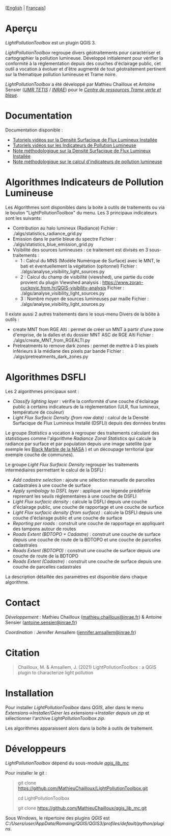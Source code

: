
[[English](https://github.com/MathieuChailloux/LightPollutionToolbox/blob/master/README.md) | [Français](https://github.com/MathieuChailloux/LightPollutionToolbox/blob/master/README_fr.md)]

# Aperçu

*LightPollutionToolbox* est un plugin QGIS 3.

*LightPollutionToolbox* regroupe divers géotraitements pour caractériser et cartographier la pollution lumineuse. Développé initialement pour vérifier la conformité à la réglementation depuis des couches d'éclairage public, cet outil a vocation à évoluer et d'être augmenté de tout géotraitement pertinent sur la thématique pollution lumineuse et Trame noire.

*LightPollutionToolbox* a été développé par Mathieu Chailloux et Antoine Sensier ([*UMR TETIS*](https://www.umr-tetis.fr) / [*INRAE*](http://www.inrae.fr)) pour le [*Centre de ressources Trame verte et bleue*](http://www.trameverteetbleue.fr/).

# Documentation

Documentation disponible :
 - [Tutoriels vidéos sur la Densité Surfacique de Flux Lumineux Installée](https://www.youtube.com/playlist?list=PLh9oFe6PuPCVSnbwOEN6aZ1hHkdg5qzg7)
 - [Tutoriels vidéos sur les Indicateurs de Pollution Lumineuse](https://www.youtube.com/playlist?list=PLh9oFe6PuPCU_K-qqZBIKJWEuRJFRa4Gc)
 - [Note méthodologique sur la Densité Surfacique de Flux Lumineux Installée](https://github.com/MathieuChailloux/LightPollutionToolbox/blob/master/docs/fr/NoteDSFLI_INRAE.pdf)
 - [Note méthodologique sur le calcul d'indicateurs de pollution lumineuse](https://github.com/MathieuChailloux/LightPollutionToolbox/blob/master/docs/fr/NoteIndicateursPOLLUM_INRAE_fr.pdf)

# Algorithmes Indicateurs de Pollution Lumineuse

Les Algorithmes sont disponibles dans la boite à outils de traitements ou via le bouton "LightPollutionToolbox" du menu.
Les 3 principaux indicateurs sont les suivants:
- Contribution au halo lumineux (Radiance)
  Fichier : ./algs/statistics_radiance_grid.py
- Emission dans le partie bleue du spectre
  Fichier : ./algs/statistics_blue_emission_grid.py
- Visibilité des sources lumineuses : ce traitement est divisés en 3 sous-traitements :
	- 1 : Calcul du MNS (Modèle Numérique de Surface) avec le MNT, le bati et éventuellement la végétation (opitonnel)
		  Fichier : ./algs/analyse_visibility_light_sources.py
	- 2 : Calcul du champ de visibilité (viewshed), une partie du code provient du plugin Viewshed analysis : https://www.zoran-cuckovic.from.hr/QGIS-visibility-analysis
		  Fichier : ./algs/analyse_visibility_light_sources.py
	- 3 : Nombre moyen de sources lumineuses par maille
		  Fichier : ./algs/analyse_visibility_light_sources.py

Il existe aussi 2 autres traitements dans le sous-menu Divers de la bôite à outils :
- create MNT from RGE Alti : permet de créer un MNT à partir d'une zone d'emprise, de la dalles et du dossier MNT ASC de RGE Alti
  Fichier : ./algs/create_MNT_from_RGEALTI.py
- Pretreatments to remove dark zones : permet de mettre à 0 les pixels inférieurs à la médiane des pixels par bande
  Fichier : ./algs/pretreatments_dark_zones.py 
 
 
# Algorithmes DSFLI

Les 2 algorithmes principaux sont :
 - *Classify lighting layer* : vérifie la conformité d'une couche d'éclairage public à certains indicateurs de la réglementation (ULR, flux lumineux, température de couleur)
 - *Light Flux Surfacic Density (from raw data)* : calcul de la Densité Surfacique de Flux Lumineux Installé (DSFLI) depuis des données brutes

Le groupe *Statistics* a vocation à regrouper des traitements calculant des statistiques comme l'algorithme *Radiance Zonal Statistics* qui calcule la radiance par surface et par population depuis une image satellite (par exemple les [Black Marble de la NASA](https://blackmarble.gsfc.nasa.gov/#product) ) et un découpage territorial (par exemple couche de communes).

Le groupe *Light Flux Surfacic Density* regrouper les traitements intermédiaires permettant le calcul de la DSFLI :
 - *Add cadastre selection* : ajoute une sélection manuelle de parcelles cadastrales à une couche de surface
 - *Apply symbology to DSFL layer* : applique une légende prédéfinie reprenant les seuils réglementaires à une couche de DSFLI
 - *Light Flux surfacic density* : calcule la DSFLI depuis une couche d'éclairage public, une couche de rapportage et une couche de surface
 - *Light Flux surfacic density (from surface)* : calcule la DSFLI depuis une couche d'éclairage public et une couche de surface
 - *Reporting per roads* : construit une couche de rapportage en appliquant des tampons autour de routes
 - *Roads Extent (BDTOPO + Cadastre)* : construit une couche de surface depuis une couche de route de la BDTOPO et une couche de parcelles cadastrales
 - *Roads Extent (BDTOPO)* : construit une couche de surface depuis une couche de route de la BDTOPO
 - *Roads Extent (Cadastre)* : construit une couche de surface depuis une couche de parcelles cadastrales

La description détaillée des paramètres est disponible dans chaque algorithme.

# Contact

*Développement* : Mathieu Chailloux (mathieu.chailloux@inrae.fr) & Antoine Sensier (antoine.sensier@inrae.fr)

*Coordination* : Jennifer Amsallem (jennifer.amsallem@inrae.fr)

# Citation

> Chailloux, M. & Amsallem, J. (2021) LightPollutionToolbox : a QGIS plugin to characterize light pollution


# Installation

Pour installer *LightPollutionToolbox* dans *QGIS*, aller dans le menu *Extensions->Installer/Gérer les extensions->Installer depuis un zip* et sélectionner l'archive *LightPollutionToolbox.zip*.

Les algorithmes apparaissent alors dans la boîte à outils de traitement.

# Développeurs

*LightPollutionToolbox* dépend du sous-module [*qgis_lib_mc*](https://github.com/MathieuChailloux/qgis_lib_mc)

Pour installer le git :  
> git clone https://github.com/MathieuChailloux/LightPollutionToolbox.git
>
> cd LightPollutionToolbox
>
> git clone https://github.com/MathieuChailloux/qgis_lib_mc.git

Sous Windows, le répertoire des plugins *QGIS* est *C:/Users/user/AppData/Romaing/QGIS/QGIS3/profiles/default/python/plugins*.
